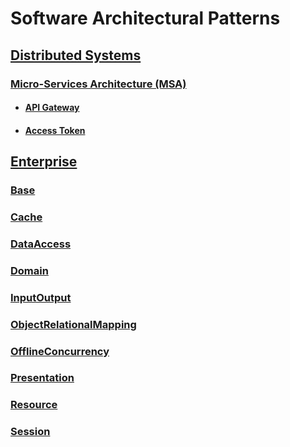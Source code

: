 # Software Architectural Patterns

## [Distributed Systems](Distribution)

### [Micro-Services Architecture (MSA)](Distribution/MSA)

* #### [API Gateway](Distribution/MSA/ApiGateway)
* #### [Access Token](Distribution/MSA/AccessToken)

## [Enterprise](Enterprise)

### [Base](Enterprise/Base)
### [Cache](Enterprise/Cache)
### [DataAccess](Enterprise/DataAccess)
### [Domain](Enterprise/Domain)
### [InputOutput](Enterprise/InputOutput)
### [ObjectRelationalMapping](Enterprise/ObjectRelationalMapping)
### [OfflineConcurrency](Enterprise/OfflineConcurrency)
### [Presentation](Enterprise/Presentation)
### [Resource](Enterprise/Resource)
### [Session](Enterprise/Session)
